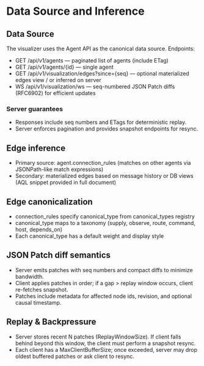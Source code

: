 # Data Source and Inference

## Data Source

The visualizer uses the Agent API as the canonical data source. Endpoints:
- GET /api/v1/agents — paginated list of agents (include ETag)
- GET /api/v1/agents/{id} — single agent
- GET /api/v1/visualization/edges?since={seq} — optional materialized edges view / or inferred on server
- WS /api/v1/visualization/ws — seq-numbered JSON Patch diffs (RFC6902) for efficient updates

### Server guarantees
- Responses include seq numbers and ETags for deterministic replay.
- Server enforces pagination and provides snapshot endpoints for resync.

## Edge inference

- Primary source: agent.connection_rules (matches on other agents via JSONPath-like match expressions)
- Secondary: materialized edges based on message history or DB views (AQL snippet provided in full document)

## Edge canonicalization

- connection_rules specify canonical_type from canonical_types registry
- canonical_type maps to a taxonomy (supply, observe, route, command, host, depends_on)
- Each canonical_type has a default weight and display style

## JSON Patch diff semantics

- Server emits patches with seq numbers and compact diffs to minimize bandwidth.
- Client applies patches in order; if a gap > replay window occurs, client re-fetches snapshot.
- Patches include metadata for affected node ids, revision, and optional causal timestamp.

## Replay & Backpressure

- Server stores recent N patches (ReplayWindowSize). If client falls behind beyond this window, the client must perform a snapshot resync.
- Each client has a MaxClientBufferSize; once exceeded, server may drop oldest buffered patches or ask client to resync.

